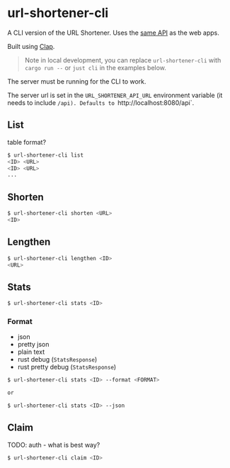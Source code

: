 # url-shortener-cli

A CLI version of the URL Shortener. Uses the [same API](/apps/server-actix/) as the web apps.

Built using [Clap](https://github.com/clap-rs/clap).

> Note in local development, you can replace `url-shortener-cli` with `cargo run --` or `just cli` in the examples below.

The server must be running for the CLI to work.

The server url is set in the `URL_SHORTENER_API_URL` environment variable (it needs to include `/api). Defaults to `http://localhost:8080/api`.

## List

table format?

```sh
$ url-shortener-cli list
<ID> <URL>
<ID> <URL>
...
```

## Shorten

```sh
$ url-shortener-cli shorten <URL>
<ID>
```

## Lengthen

```sh
$ url-shortener-cli lengthen <ID>
<URL>
```

## Stats

```sh
$ url-shortener-cli stats <ID>
```

### Format

- json
- pretty json
- plain text
- rust debug (`StatsResponse`)
- rust pretty debug (`StatsResponse`)

```sh
$ url-shortener-cli stats <ID> --format <FORMAT>

or

$ url-shortener-cli stats <ID> --json
```

## Claim

TODO: auth - what is best way?

```sh
$ url-shortener-cli claim <ID>
```
